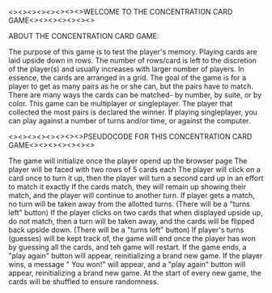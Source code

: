 <><><><><><><><>WELCOME TO THE CONCENTRATION CARD GAME<><><><><><><>

ABOUT THE CONCENTRATION CARD GAME:

The purpose of this game is to test the player's memory. 
Playing cards are laid upside down in rows. 
The number of rows/card is left to the discretion of the player(s) and usually increases with larger number of players. 
In essence, the cards are arranged in a grid.
The goal of the game is for a player to get as many pairs as he or she can, but the pairs have to match.
There are many ways the cards can be matched- by number, by suite, or by color. 
This game can be multiplayer or singleplayer.
The player that collected the most pairs is declared the winner.
If playing singleplayer, you can play against a number of turns and/or time, or against the computer.


<><><><><><><><>PSEUDOCODE FOR THIS CONCENTRATION CARD GAME<><><><><><><>

The game will initialize once the player opend up the browser page
The player will be faced with two rows of 5 cards each
The player will click on a card once to turn it up, then the player will turn a second card up in an effort to match it exactly
If the cards match, they will remain up showing their match, and the player will continue to another turn.
If player gets a match, no turn will be taken away from the allotted turns. (There will be a "turns left" button)
If the player clicks on two cards that when displayed upside up, do not match, then a turn will be taken away, and the cards will be flipped back upside down. (There will be a "turns left" button)
If player's turns (guesses) will be kept track of, the game will end once the player has won by guessing all the cards, and teh game will restart.
If the game ends, a "play again" button will appear, reinitializing a brand new game. 
If the player wins, a message " You won!" will appear, and a "play again" button will appear, reinitializing a brand new game. 
At the start of every new game, the cards will be shuffled to ensure randomness. 
